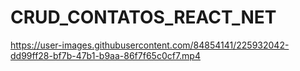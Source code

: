 # CRUD_CONTATOS_REACT_NET

https://user-images.githubusercontent.com/84854141/225932042-dd99ff28-bf7b-47b1-b9aa-86f7f65c0cf7.mp4
